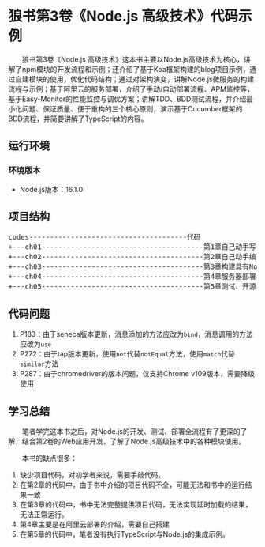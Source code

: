# 狼书第3卷《Node.js 高级技术》代码示例

&emsp;&emsp;狼书第3卷《Node.js 高级技术》这本书主要以Node.js高级技术为核心，讲解了npm模块的开发流程和示例；还介绍了基于Koa框架构建的blog项目示例，通过自建模块的使用，优化代码结构；通过对架构演变，讲解Node.js微服务的构建流程与示例；基于阿里云的服务部署，介绍了手动/自动部署流程、APM监控等，基于Easy-Monitor的性能监控与调优方案；讲解TDD、BDD测试流程，并介绍最小化问题、保证质量、便于重构的三个核心原则，演示基于Cucumber框架的BDD流程，并简要讲解了TypeScript的内容。

## 运行环境

### 环境版本

- Node.js版本：16.1.0

## 项目结构
<pre>
codes--------------------------------------代码
+---ch01---------------------------------------第1章自己动手写npm模块
+---ch02---------------------------------------第2章自己动手编写企业级Web开发框架
+---ch03---------------------------------------第3章构建具有Node.js特色的服务
+---ch04---------------------------------------第4章服务器部署与性能调优
+---ch05---------------------------------------第5章测试、开源与自学
</pre>

## 代码问题
1. P183：由于seneca版本更新，消息添加的方法应改为`bind`，消息调用的方法应改为`use`
2. P272：由于tap版本更新，使用`not`代替`notEqual`方法，使用`match`代替`similar`方法
3. P287：由于chromedriver的版本问题，仅支持Chrome v109版本，需要降级使用

## 学习总结

&emsp;&emsp;笔者学完这本书之后，对Node.js的开发、测试、部署全流程有了更深的了解，结合第2卷的Web应用开发，了解了Node.js高级技术中的各种模块使用。

&emsp;&emsp;本书的缺点很多：
1. 缺少项目代码，对初学者来说，需要手敲代码。
2. 在第2章的代码中，由于书中介绍的项目代码不全，可能无法和书中的运行结果一致
3. 在第3章的代码中，书中无法完整提供项目代码，无法实现延时加载的结果，无法正常运行。
4. 第4章主要是在阿里云部署的介绍，需要自己搭建
5. 在第5章的代码中，笔者没有执行TypeScript与Node.js的集成示例。
